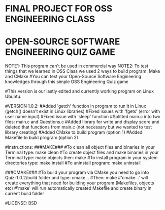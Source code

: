# FINAL PROJECT FOR OSS ENGINEERING CLASS
# OPEN-SOURCE SOFTWARE ENGINEERING QUIZ GAME

NOTE1: This program can't be used in commercial way
NOTE2: To test things that we learned in OSS Class we used 2 ways to build program: Make and CMake
#You can test your Open-Source Software Engineering knowledges through this simple OSS Engineering Quiz game

#This version is our lastly edited and currently working program on Linux Ubuntu. 

#VERSION 1.0.2:
#Added 'getch' function in program to run it in Linux (getch() doesn't exist in Linux libraries)
#Fixed issues with 'fgets' (error with user name input)
#Fixed issue with 'sleep' function
#Splitted main.c into two files: main.c and Questions.c
#Added library for write and display score and deleted that functions from main.c (not necessary but we wanted to test library creating)
#Added CMake to build program (option 1)
#Added Makefile to build program (option 2)

#Instructions:
###MAKE###
#To clean all object files and binaries in your Terminal type: make clean
#To create object files and make binaries in your Terminal type: make objects 
                                                           then: make
#To install program in your system directories type: make install
#To uninstall program: make uninstall

###CMAKE###
#To build your program via CMake you need to go into Quiz-1.0.2/build folder and type: cmake ..
#Then: make
#'cmake ..' will create everything that need for building your program (Makefiles, objects etc)
#'make' will run automatically created Makefile and create binary in current build folder




#LICENSE: BSD
